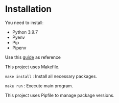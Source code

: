 # Installation

You need to install:
- Python 3.9.7
- Pyenv
- Pip
- Pipenv

Use this [guide](https://realpython.com/intro-to-pyenv/) as reference

This project uses Makefile.

```make install``` : Install all necessary packages.

```make run``` : Execute main program.

This project uses Pipfile to manage package versions.